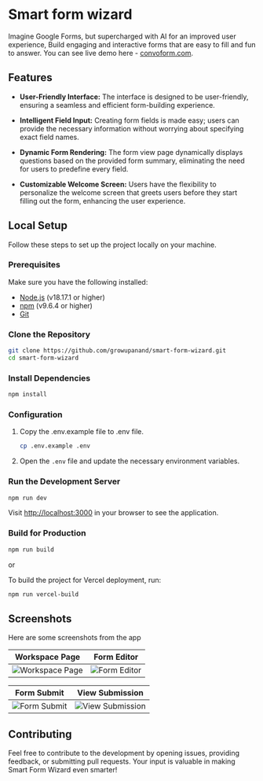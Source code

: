 
# Smart form wizard

Imagine Google Forms, but supercharged with AI for an improved user experience, Build engaging and interactive forms that are easy to fill and fun to answer.
You can see live demo here - [convoform.com](https://www.convoform.com/).

## Features

- **User-Friendly Interface:** The interface is designed to be user-friendly, ensuring a seamless and efficient form-building experience.

- **Intelligent Field Input:** Creating form fields is made easy; users can provide the necessary information without worrying about specifying exact field names.

- **Dynamic Form Rendering:** The form view page dynamically displays questions based on the provided form summary, eliminating the need for users to predefine every field.
  
- **Customizable Welcome Screen:** Users have the flexibility to personalize the welcome screen that greets users before they start filling out the form, enhancing the user experience.



## Local Setup

Follow these steps to set up the project locally on your machine.

### Prerequisites

Make sure you have the following installed:

- [Node.js](https://nodejs.org/) (v18.17.1 or higher)
- [npm](https://www.npmjs.com/) (v9.6.4 or higher)
- [Git](https://git-scm.com/)

### Clone the Repository



```bash
git clone https://github.com/growupanand/smart-form-wizard.git
cd smart-form-wizard
```


### Install Dependencies

```bash
npm install
```

### Configuration

 1. Copy the .env.example file to .env file.
	```bash
	cp .env.example .env
	```
2. Open the `.env` file and update the necessary environment variables.

### Run the Development Server

```bash
npm run dev
```
Visit [http://localhost:3000](http://localhost:3000/) in your browser to see the application.

### Build for Production

```bash
npm run build
```
or

To build the project for Vercel deployment, run:
```bash
npm run vercel-build
```

## Screenshots

Here are some screenshots from the app

| Workspace Page             | Form Editor                |
|----------------------------|----------------------------|
| ![Workspace Page](https://github.com/growupanand/smart-form-wizard/assets/29487686/624637aa-0541-4e6c-aa2b-9ab54153c607) | ![Form Editor](https://github.com/growupanand/smart-form-wizard/assets/29487686/dca44247-6ca6-4196-9b81-176c77b2fb8a) |

| Form Submit                | View Submission            |
|----------------------------|----------------------------|
| ![Form Submit](https://github.com/growupanand/smart-form-wizard/assets/29487686/25e8a856-5ed1-42a7-980d-6c4535e08664) | ![View Submission](https://github.com/growupanand/smart-form-wizard/assets/29487686/5438bc71-aa71-457e-b4e2-3b7b3ba8e662) |









## Contributing
Feel free to contribute to the development by opening issues, providing feedback, or submitting pull requests. Your input is valuable in making Smart Form Wizard even smarter!
